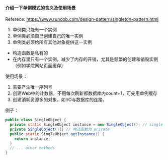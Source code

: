 #### 介绍一下单例模式的含义及使用场景

Referece: https://www.runoob.com/design-pattern/singleton-pattern.html

1. 单例类只能有一个实例
2. 单例类必须自己创建自己的唯一实例
3. 单例类必须给所有其他对象提供这一实例



- 构造函数是私有的
- 在内存里只有一个实例，减少了内存的开销，尤其是频繁的创建和销毁实例（例如学院网站页面缓存）

使用场景：

1. 需要产生唯一序列号
2. 创建Web中的计数器，不用每次刷新都数据库内count+1，可先用单例缓存
3. 创建消耗资源多的对象，如I/O与数据库的连接。



例子：

```java
public class SingleObject {
  private static SingleObject instance = new SingleObject(); // single instance
  private SingleObject(){} // 构造函数为 private
  public static SingleObject getInstance() {
    return instance;
  }
  // ... other methods
}
```

